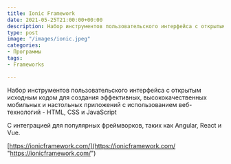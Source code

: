 ```yaml
---
title: Ionic Framework
date: 2021-05-25T21:00:00+00:00
description: Набор инструментов пользовательского интерфейса с открытым исходным кодом
type: post
image: "/images/ionic.jpeg"
categories:
- Программы
tags:
- Frameworks

---
```

Набор инструментов пользовательского интерфейса с открытым исходным кодом для создания эффективных, высококачественных мобильных и настольных приложений с использованием веб-технологий - HTML, CSS и JavaScript

С интеграцией для популярных фреймворков, таких как Angular, React и Vue.

[https://ionicframework.com/](https://ionicframework.com/ "https://ionicframework.com/")